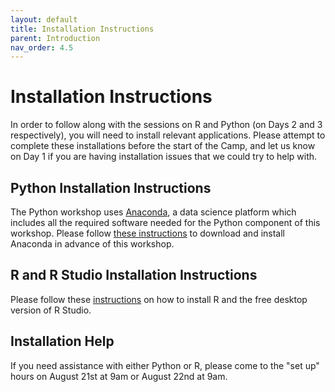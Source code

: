 ```yaml
---
layout: default
title: Installation Instructions
parent: Introduction
nav_order: 4.5
---
```

# Installation Instructions

In order to follow along with the sessions on R and Python (on Days 2 and 3 respectively), you will need to install relevant applications. Please attempt to complete these installations before the start of the Camp, and let us know on Day 1 if you are having installation issues that we could try to help with. 

## Python Installation Instructions

The Python workshop uses [Anaconda](https://www.anaconda.com/), a data science platform which includes all the required software needed for the Python component of this workshop. Please follow [these instructions](https://cu-boulder-crdds.github.io/Research-Data-Foundations-Camp-2024/content/data-analysis-in-python/Installation) to download and install Anaconda in advance of this workshop. 

## R and R Studio Installation Instructions

Please follow these [instructions](https://posit.co/download/rstudio-desktop/#download) on how to install R and the free desktop version of R Studio. 

## Installation Help

If you need assistance with either Python or R, please come to the "set up" hours on August 21st at 9am or August 22nd at 9am.


